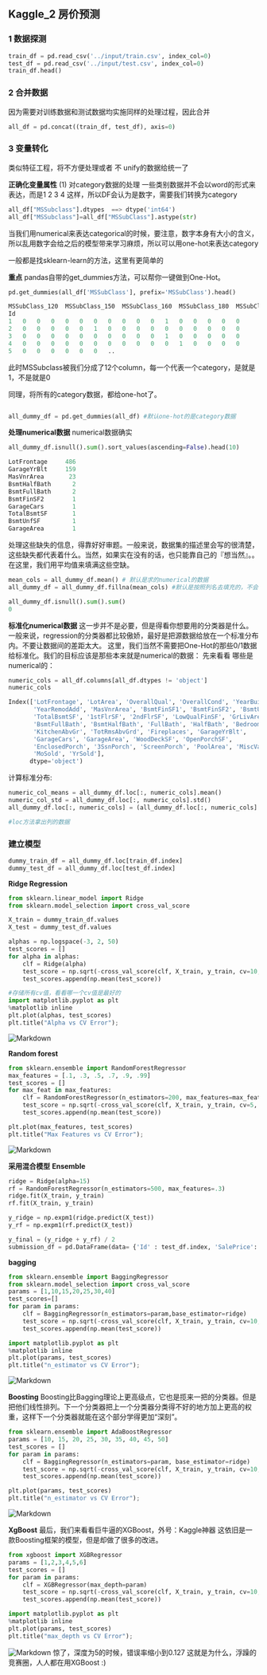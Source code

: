 ## Kaggle_2  房价预测
### 1 数据探测
```python
train_df = pd.read_csv('../input/train.csv', index_col=0)
test_df = pd.read_csv('../input/test.csv', index_col=0)
train_df.head()

```
### 2 合并数据
因为需要对训练数据和测试数据均实施同样的处理过程，因此合并
```python
all_df = pd.concat((train_df, test_df), axis=0)
```

### 3 变量转化
类似特征工程，将不方便处理或者 不 unify的数据给统一了

**正确化变量属性**
(1) 对category数据的处理
一些类别数据并不会以word的形式来表达，而是1 2 3 4 这样，所以DF会认为是数字，需要我们转换为category
```python
all_df["MSSubclass"].dtypes  ==> dtype('int64')
all_df["MSSubclass"]=all_df["MSSubClass"].astype(str)

```

当我们用numerical来表达categorical的时候，要注意，数字本身有大小的含义，所以乱用数字会给之后的模型带来学习麻烦，所以可以用one-hot来表达category

一般都是找sklearn-learn的方法，这里有更简单的

**重点**
pandas自带的get_dummies方法，可以帮你一键做到One-Hot。
```python
pd.get_dummies(all_df['MSSubClass'], prefix='MSSubClass').head()

MSSubClass_120	MSSubClass_150	MSSubClass_160	MSSubClass_180	MSSubClass_190	MSSubClass_20	MSSubClass_30	MSSubClass_40	MSSubClass_45	MSSubClass_50	MSSubClass_60	MSSubClass_70	MSSubClass_75	MSSubClass_80	MSSubClass_85	MSSubClass_90
Id																
1	0	0	0	0	0	0	0	0	0	0	1	0	0	0	0	0
2	0	0	0	0	0	1	0	0	0	0	0	0	0	0	0	0
3	0	0	0	0	0	0	0	0	0	0	1	0	0	0	0	0
4	0	0	0	0	0	0	0	0	0	0	0	1	0	0	0	0
5	0	0	0	0	0	0	..
```
此时MSSubclass被我们分成了12个column，每一个代表一个category，是就是1，不是就是0

同理，将所有的category数据，都给one-hot了。

```python

all_dummy_df = pd.get_dummies(all_df) #默认one-hot的是category数据

```

**处理numerical数据**
numerical数据确实
```python
all_dummy_df.isnull().sum().sort_values(ascending=False).head(10)

LotFrontage     486
GarageYrBlt     159
MasVnrArea       23
BsmtHalfBath      2
BsmtFullBath      2
BsmtFinSF2        1
GarageCars        1
TotalBsmtSF       1
BsmtUnfSF         1
GarageArea        1

```
处理这些缺失的信息，得靠好好审题。一般来说，数据集的描述里会写的很清楚，这些缺失都代表着什么。当然，如果实在没有的话，也只能靠自己的『想当然』。。
在这里，我们用平均值来填满这些空缺。

```python
mean_cols = all_dummy_df.mean() # 默认是求的numerical的数据
all_dummy_df = all_dummy_df.fillna(mean_cols) #默认是按照列名去填充的，不会填充错误

all_dummy_df.isnull().sum().sum()
0

```

**标准化numerical数据**
这一步并不是必要，但是得看你想要用的分类器是什么。一般来说，regression的分类器都比较傲娇，最好是把源数据给放在一个标准分布内。不要让数据间的差距太大。
这里，我们当然不需要把One-Hot的那些0/1数据给标准化。我们的目标应该是那些本来就是numerical的数据：
先来看看 哪些是numerical的：
```python
numeric_cols = all_df.columns[all_df.dtypes != 'object']
numeric_cols

Index(['LotFrontage', 'LotArea', 'OverallQual', 'OverallCond', 'YearBuilt',
       'YearRemodAdd', 'MasVnrArea', 'BsmtFinSF1', 'BsmtFinSF2', 'BsmtUnfSF',
       'TotalBsmtSF', '1stFlrSF', '2ndFlrSF', 'LowQualFinSF', 'GrLivArea',
       'BsmtFullBath', 'BsmtHalfBath', 'FullBath', 'HalfBath', 'BedroomAbvGr',
       'KitchenAbvGr', 'TotRmsAbvGrd', 'Fireplaces', 'GarageYrBlt',
       'GarageCars', 'GarageArea', 'WoodDeckSF', 'OpenPorchSF',
       'EnclosedPorch', '3SsnPorch', 'ScreenPorch', 'PoolArea', 'MiscVal',
       'MoSold', 'YrSold'],
      dtype='object')
```

计算标准分布:
```python
numeric_col_means = all_dummy_df.loc[:, numeric_cols].mean()
numeric_col_std = all_dummy_df.loc[:, numeric_cols].std()
all_dummy_df.loc[:, numeric_cols] = (all_dummy_df.loc[:, numeric_cols] - numeric_col_means) / numeric_col_std

#loc方法拿出列的数据

```

### 建立模型
```python
dummy_train_df = all_dummy_df.loc[train_df.index]
dummy_test_df = all_dummy_df.loc[test_df.index]

```

**Ridge Regression**
```python
from sklearn.linear_model import Ridge
from sklearn.model_selection import cross_val_score

X_train = dummy_train_df.values
X_test = dummy_test_df.values

alphas = np.logspace(-3, 2, 50)
test_scores = []
for alpha in alphas:
    clf = Ridge(alpha)
    test_score = np.sqrt(-cross_val_score(clf, X_train, y_train, cv=10, scoring='neg_mean_squared_error'))
    test_scores.append(np.mean(test_score))

#存储所有cv值，看看哪一个cv值是最好的
import matplotlib.pyplot as plt
%matplotlib inline
plt.plot(alphas, test_scores)
plt.title("Alpha vs CV Error");

```
![Markdown](http://i1.bvimg.com/654958/39aaf0c5329886ab.png)

**Random forest**
```python
from sklearn.ensemble import RandomForestRegressor
max_features = [.1, .3, .5, .7, .9, .99]
test_scores = []
for max_feat in max_features:
    clf = RandomForestRegressor(n_estimators=200, max_features=max_feat)
    test_score = np.sqrt(-cross_val_score(clf, X_train, y_train, cv=5, scoring='neg_mean_squared_error'))
    test_scores.append(np.mean(test_score))

plt.plot(max_features, test_scores)
plt.title("Max Features vs CV Error");
```
![Markdown](http://i1.bvimg.com/654958/8cccaf9fe371bae6.png)


**采用混合模型**
**Ensemble**
```python
ridge = Ridge(alpha=15)
rf = RandomForestRegressor(n_estimators=500, max_features=.3)
ridge.fit(X_train, y_train)
rf.fit(X_train, y_train)

y_ridge = np.expm1(ridge.predict(X_test))
y_rf = np.expm1(rf.predict(X_test))

y_final = (y_ridge + y_rf) / 2
submission_df = pd.DataFrame(data= {'Id' : test_df.index, 'SalePrice': y_final})

```

**bagging**
```python
from sklearn.ensemble import BaggingRegressor
from sklearn.model_selection import cross_val_score
params = [1,10,15,20,25,30,40]
test_scores=[]
for param in params:
    clf = BaggingRegressor(n_estimators=param,base_estimator=ridge)
    test_score = np.sqrt(-cross_val_score(clf, X_train, y_train, cv=10, scoring='neg_mean_squared_error'))
    test_scores.append(np.mean(test_score))

import matplotlib.pyplot as plt
%matplotlib inline
plt.plot(params, test_scores)
plt.title("n_estimator vs CV Error");
```
![Markdown](http://i1.bvimg.com/654958/dcc3399bef8bb83a.png)

**Boosting**
Boosting比Bagging理论上更高级点，它也是揽来一把的分类器。但是把他们线性排列。下一个分类器把上一个分类器分类得不好的地方加上更高的权重，这样下一个分类器就能在这个部分学得更加“深刻”。

```python
from sklearn.ensemble import AdaBoostRegressor
params = [10, 15, 20, 25, 30, 35, 40, 45, 50]
test_scores = []
for param in params:
    clf = BaggingRegressor(n_estimators=param, base_estimator=ridge)
    test_score = np.sqrt(-cross_val_score(clf, X_train, y_train, cv=10, scoring='neg_mean_squared_error'))
    test_scores.append(np.mean(test_score))

plt.plot(params, test_scores)
plt.title("n_estimator vs CV Error");


```
![Markdown](http://i1.bvimg.com/654958/06277bf79de738e3.png)

**XgBoost**
最后，我们来看看巨牛逼的XGBoost，外号：Kaggle神器
这依旧是一款Boosting框架的模型，但是却做了很多的改进。

```python
from xgboost import XGBRegressor
params = [1,2,3,4,5,6]
test_scores = []
for param in params:
    clf = XGBRegressor(max_depth=param)
    test_score = np.sqrt(-cross_val_score(clf, X_train, y_train, cv=10, scoring='neg_mean_squared_error'))
    test_scores.append(np.mean(test_score))

import matplotlib.pyplot as plt
%matplotlib inline
plt.plot(params, test_scores)
plt.title("max_depth vs CV Error");

```
![Markdown](http://i1.bvimg.com/654958/98078d4bd6668c71.png)
惊了，深度为5的时候，错误率缩小到0.127
这就是为什么，浮躁的竞赛圈，人人都在用XGBoost :)